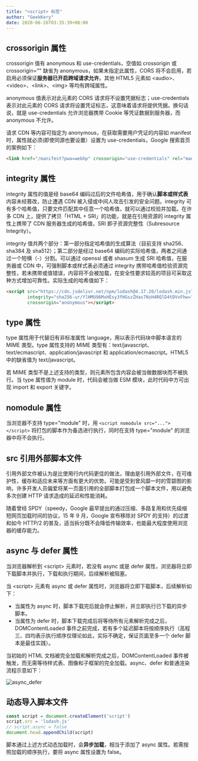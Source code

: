 ```yaml
---
title: "<script> 标签"
author: "GeekKery"
date: 2020-06-26T03:35:39+08:00
---
```


## crossorigin 属性

crossorigin 值有 anonymous 和 use-credentials，空值如 crossorigin 或 crossorigin="" 缺省为 anonymous，如果未指定此属性，CORS 将不会启用，若启用必须保证**服务器已开启跨域请求允许**。其他 HTML5 元素如 \<audio>、\<video>、\<link>、\<img> 等均有跨域属性。

anonymous 值表示对此元素的 CORS 请求将不设置凭据标志；use-credentials 表示对此元素的 CORS 请求将设置凭证标志，这意味着请求将提供凭据。换句话说，就是 use-credentials 允许浏览器携带 Cookie 等凭证数据到服务器，而 anonymous 不允许。

请求 CDN 等内容可指定为 anonymous，在获取需要用户凭证的内容如 manifest 时，属性就必须(即使同源也要设置）设置为 use-credentials，Google 搜索首页的案例如下：

```html
<link href="/manifest?pwa=webhp" crossorigin="use-credentials" rel="manifest">
```

## integrity 属性

integrity 属性的值是经 base64 编码过后的文件哈希值，用于确认**脚本或样式表**内容未经篡改，防止遭遇 CDN 被入侵或中间人攻击引发的安全问题。integrity 可有多个哈希值，只要文件匹配其中任意一个哈希值，就可以通过校验并加载。在许多 CDN 上，提供了拷贝「HTML + SRI」的功能，就是在引用资源的 integrity 属性上携带了 CDN 服务器生成的哈希值，SRI 即子资源完整性（Subresource Integrity）。

integrity 值共两个部分：第一部分指定哈希值的生成算法（目前支持 sha256、sha384 及 sha512）；第二部分是经过 base64 编码的实际哈希值，两者之间通过一个短横（-）分割。可以通过 openssl 或者 shasum 生成 SRI 哈希值，在服务器或 CDN 中，可强制脚本或样式表必须通过 integrity 携带哈希值检验资源完整性，若未携带或值错误，内容将不会被加载，在安全性要求较高的项目可采取这种方式增加可靠性。实际生成的哈希值如下：

```html
<script src="https://cdn.jsdelivr.net/npm/lodash@4.17.20/lodash.min.js" 
        integrity="sha256-ur/YlHMU96MxHEsy3fHGszZHas7NzH4RQlD4tDVvFhw=" 
        crossorigin="anonymous"></script>
```

## type 属性

type 属性用于代替旧有非标准属性 language，用以表示代码块中脚本语言的 MIME 类型。type 属性支持的 MIME 类型有：text\/javascript、text\/ecmascript、application\/javascript 和 application\/ecmascript。HTML5 中的缺省值为 text\/javascript。

若 MIME 类型不是上述支持的类型，则元素所包含内容会被当做数据块而不被执行。当 type 属性值为 module 时，代码会被当做 ESM 模块，此时代码中方可出现 import 和 export 关键字。

## nomodule 属性

当浏览器不支持 type="module"  时，用 `<script nomodule src="..."></script>` 将打包的脚本作为备选进行执行，同时在支持 type="module"  的浏览器中将不会执行。

## src 引用外部脚本文件

引用外部文件被认为是比使用行内代码更佳的做法，理由是引用外部文件，在可维护性，缓存和适应未来等方面有更大的优势。可能是受到曾风靡一时的雪碧图的影响，许多开发人员偏爱将某一页面引用的全部脚本打包成一个脚本文件，用以避免多次创建 HTTP 请求造成的延迟和性能消耗。

随着曾经 SPDY（speedy，Google 最早提出的通过压缩、多路复用和优先级缩短网页加载时间的协议，15 年 9 月，Google 宣布移除对 SPDY 的支持）的过渡和如今 HTTP/2 的普及，适当拆分既不会降低传输效率，也能最大程度使用浏览器的缓存能力。

## async 与 defer 属性

当浏览器解析到 \<script> 元素时，若没有 async 或是 defer 属性，浏览器将立即下载脚本并执行，下载和执行期间，后续解析被阻塞。

当 \<script> 元素有 async 或 defer 属性时，浏览器将立即下载脚本，后续解析如下：
- 当属性为 async 时，脚本下载完后就会停止解析，并立即执行已下载的异步脚本。
- 当属性为 defer 时，脚本下载完成后将等待所有元素解析完成之后，DOMContentLoaded 事件之前完成，若有多个延迟脚本将按顺序执行（高程三、四均表示执行顺序仅理论如此，实际不确定，保证页面至多一个 defer 脚本是最佳实践）。

当初始的 HTML 文档被完全加载和解析完成之后，DOMContentLoaded 事件被触发，而无需等待样式表、图像和子框架的完全加载。async、defer 和普通渲染流程示意如下：

![async_defer](/<script>标签/async_defer.png)

## 动态导入脚本文件

``` js
const script = document.createElement('script')
script.src = 'lodash.js'
// script.async = false
document.head.appendChild(script)
```

脚本通过上述方式动态加载时，会**异步加载**，相当于添加了 async 属性。若需按照加载的顺序执行，要将 async 属性设置为 false。
